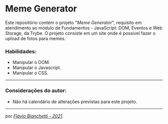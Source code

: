 # Meme Generator

Este repositório contém o projeto "_Meme Generator_", requisito em atendimento ao módulo de Fundamentos - JavaScript: DOM, Eventos e Web Storage, da Trybe. O projeto consiste em um site onde é possível fazer o upload de fotos para memes.

### Habilidades:
 - Manipular o DOM.
 - Manipular o Javascript.
 - Manipular o CSS.
<!-- --- -->
<!-- ### Foram utilizados na construção desta página:

<section>
  <a
    href="https://developer.mozilla.org/en-US/docs/Web/HTML"
    target="_blank">
    <img
      align="center"
      height="30"
      src="https://img.shields.io/badge/HTML5-E34F26?style=for-the-badge&logo=html5&logoColor=white"
    />
  </a>
  <a
    href="https://developer.mozilla.org/en-US/docs/Web/CSS"
    target="_blank">
    <img
      align="center"
      height="30"
      src="https://img.shields.io/badge/CSS-239120?&style=for-the-badge&logo=css3&logoColor=white"
    />
  </a>
</section>

---
### Página do projeto - Trybe

Você pode encontrar o GitHub original do projeto _[aqui]()_. -->

---
### Considerações do autor:

- Não há calendário de alterações previstas para este projeto.

<!-- Você pode ver o resultado deste projeto _[aqui]()_. -->

---

por _[Flávio Bianchetti - 2021](https://www.linkedin.com/in/flaviobianchetti/)_.